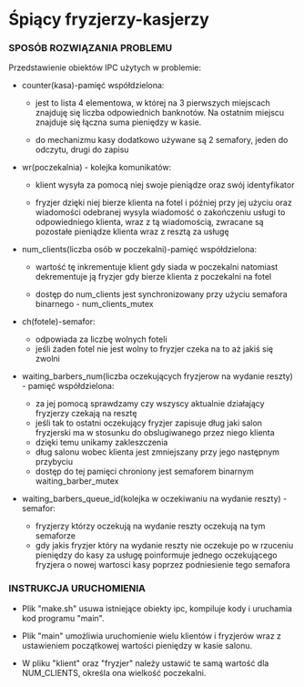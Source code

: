 # Śpiący fryzjerzy-kasjerzy

### SPOSÓB ROZWIĄZANIA PROBLEMU

Przedstawienie obiektów IPC użytych w problemie:

- counter(kasa)-pamięć współdzielona: 
  - jest to lista 4 elementowa, w której na 3 pierwszych miejscach znajduję się liczba odpowiednich banknotów. Na ostatnim miejscu znajduje się łączna suma pieniędzy w kasie.

  - do mechanizmu kasy dodatkowo używane są 2 semafory, jeden do odczytu, drugi do zapisu


- wr(poczekalnia) - kolejka komunikatów:
  - klient wysyła za pomocą niej swoje pieniądze oraz swój identyfikator

  - fryzjer dzięki niej bierze klienta na fotel i później przy jej użyciu oraz wiadomości odebranej wysyla wiadomość o zakończeniu usługi to odpowiedniego klienta, wraz z tą wiadomością, zwracane są pozostałe pieniądze klienta wraz z resztą za usługę

- num_clients(liczba osób w poczekalni)-pamięć współdzielona:
  - wartość tę inkrementuje klient gdy siada w poczekalni   natomiast dekrementuje ją fryzjer gdy bierze klienta z poczekalni na fotel

  - dostęp do num_clients jest synchronizowany przy użyciu semafora binarnego - num_clients_mutex

- ch(fotele)-semafor:
  - odpowiada za liczbę wolnych foteli
  - jeśli żaden fotel nie jest wolny to fryzjer czeka na to aż jakiś się zwolni

- waiting_barbers_num(liczba oczekujących fryzjerow na wydanie reszty) - pamięć współdzielona:
  - za jej pomocą sprawdzamy czy wszyscy aktualnie działający fryzjerzy czekają na resztę
  - jeśli tak to ostatni oczekujący fryzjer zapisuje dług jaki salon fryzjerski ma w stosunku do obslugiwanego przez niego klienta
  - dzięki temu unikamy zakleszczenia
  - dług salonu wobec klienta jest zmniejszany przy jego następnym przybyciu
  - dostęp do tej pamięci chroniony jest semaforem binarnym waiting_barber_mutex

- waiting_barbers_queue_id(kolejka w oczekiwaniu na wydanie reszty) - semafor:
  - fryzjerzy którzy oczekują na wydanie reszty oczekują na tym semaforze 
  - gdy jakis fryzjer który na wydanie reszty nie oczekuje po w rzuceniu pieniędzy do kasy za usługę poinformuje
    jednego oczekującego fryzjera o nowej wartosci kasy poprzez podniesienie tego semafora

### INSTRUKCJA URUCHOMIENIA

 - Plik "make.sh" usuwa istniejące obiekty ipc, kompiluje kody i uruchamia kod programu "main".

 - Plik "main" umożliwia uruchomienie wielu klientów i fryzjerów wraz z ustawieniem początkowej wartości pieniędzy w kasie salonu.

 - W pliku "klient" oraz "fryzjer" należy ustawić te samą wartość dla NUM_CLIENTS, określa ona wielkość poczekalni.
